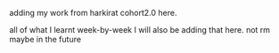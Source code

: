adding my work from harkirat cohort2.0 here.

all of what I learnt week-by-week 
I will also be adding that here.
not rm maybe in the future